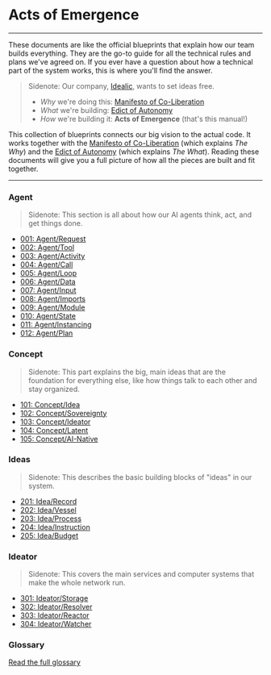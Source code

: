 # Acts of Emergence

---

These documents are like the official blueprints that explain how our team builds everything. They are the go-to guide for all the technical rules and plans we've agreed on. If you ever have a question about how a technical part of the system works, this is where you'll find the answer.

> Sidenote: Our company, [Idealic](http://idealic.ai), wants to set ideas free.
> 
> *   _Why_ we're doing this: [Manifesto of Co-Liberation](../manifesto/)
> *   _What_ we're building: [Edict of Autonomy](../edict/)
> *   _How_ we're building it: **Acts of Emergence** (that's this manual!)

This collection of blueprints connects our big vision to the actual code. It works together with the [Manifesto of Co-Liberation](../manifesto/) (which explains *The Why*) and the [Edict of Autonomy](../edict/) (which explains *The What*). Reading these documents will give you a full picture of how all the pieces are built and fit together.

---

### Agent

> Sidenote: This section is all about how our AI agents think, act, and get things done.

*   [001: Agent/Request](./001_agent_request.md)
*   [002: Agent/Tool](./002_agent_tool.md)
*   [003: Agent/Activity](./003_agent_activity.md)
*   [004: Agent/Call](./004_agent_call.md)
*   [005: Agent/Loop](./005_agent_loop.md)
*   [006: Agent/Data](./006_agent_data.md)
*   [007: Agent/Input](./007_agent_input.md)
*   [008: Agent/Imports](./008_agent_imports.md)
*   [009: Agent/Module](./009_agent_module.md)
*   [010: Agent/State](./010_agent_state.md)
*   [011: Agent/Instancing](./011_agent_instancing.md)
*   [012: Agent/Plan](./012_agent_plan.md)

### Concept

> Sidenote: This part explains the big, main ideas that are the foundation for everything else, like how things talk to each other and stay organized.

*   [101: Concept/Idea](./101_concept_idea.md)
*   [102: Concept/Sovereignty](./102_concept_sovereignty.md)
*   [103: Concept/Ideator](./103_concept_ideator.md)
*   [104: Concept/Latent](./104_concept_latent.md)
*   [105: Concept/AI-Native](./105_concept_ai_native.md)

### Ideas

> Sidenote: This describes the basic building blocks of "ideas" in our system.

*   [201: Idea/Record](./201_idea_record.md)
*   [202: Idea/Vessel](./202_idea_vessel.md)
*   [203: Idea/Process](./203_idea_process.md)
*   [204: Idea/Instruction](./204_idea_instruction.md)
*   [205: Idea/Budget](./205_idea_budget.md)

### Ideator

> Sidenote: This covers the main services and computer systems that make the whole network run.

*   [301: Ideator/Storage](./301_ideator_storage.md)
*   [302: Ideator/Resolver](./302_ideator_resolver.md)
*   [303: Ideator/Reactor](./303_ideator_reactor.md)
*   [304: Ideator/Watcher](./304_ideator_watcher.md)

### Glossary

[Read the full glossary](./000_glossary.md)

